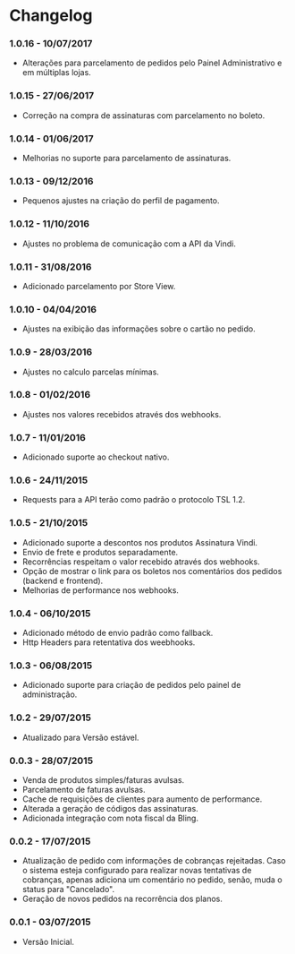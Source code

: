 # Changelog

### 1.0.16 - 10/07/2017
- Alterações para parcelamento de pedidos pelo Painel Administrativo e em múltiplas lojas.

### 1.0.15 - 27/06/2017
- Correção na compra de assinaturas com parcelamento no boleto.

### 1.0.14 - 01/06/2017
- Melhorias no suporte para parcelamento de assinaturas.

### 1.0.13 - 09/12/2016
- Pequenos ajustes na criação do perfil de pagamento.

### 1.0.12 - 11/10/2016
- Ajustes no problema de comunicação com a API da Vindi.

### 1.0.11 - 31/08/2016
- Adicionado parcelamento por Store View.

### 1.0.10 - 04/04/2016
- Ajustes na exibição das informações sobre o cartão no pedido.

### 1.0.9 - 28/03/2016
- Ajustes no calculo parcelas mínimas.

### 1.0.8 - 01/02/2016
- Ajustes nos valores recebidos através dos webhooks.

### 1.0.7 - 11/01/2016
- Adicionado suporte ao checkout nativo.

### 1.0.6 - 24/11/2015
- Requests para a API terão como padrão o protocolo TSL 1.2.

### 1.0.5 - 21/10/2015
- Adicionado suporte a descontos nos produtos Assinatura Vindi.
- Envio de frete e produtos separadamente.
- Recorrências respeitam o valor recebido através dos webhooks.
- Opção de mostrar o link para os boletos nos comentários dos pedidos (backend e frontend).
- Melhorias de performance nos webhooks.

### 1.0.4 - 06/10/2015
- Adicionado método de envio padrão como fallback.
- Http Headers para retentativa dos weebhooks.

### 1.0.3 - 06/08/2015
- Adicionado suporte para criação de pedidos pelo painel de administração.

### 1.0.2 - 29/07/2015
- Atualizado para Versão estável.

### 0.0.3 - 28/07/2015
- Venda de produtos simples/faturas avulsas.
- Parcelamento de faturas avulsas.
- Cache de requisições de clientes para aumento de performance.
- Alterada a geração de códigos das assinaturas.
- Adicionada integração com nota fiscal da Bling.

### 0.0.2 - 17/07/2015
- Atualização de pedido com informações de cobranças rejeitadas. Caso o sistema esteja configurado para realizar
novas tentativas de cobranças, apenas adiciona um comentário no pedido, senão, muda o status para "Cancelado".
- Geração de novos pedidos na recorrência dos planos.

### 0.0.1 - 03/07/2015
- Versão Inicial.
